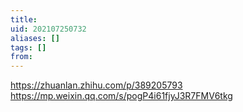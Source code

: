 ```yaml
---
title: 
uid: 202107250732
aliases: []
tags: []
from: 
---
```

https://zhuanlan.zhihu.com/p/389205793
https://mp.weixin.qq.com/s/pogP4i61fjyJ3R7FMV6tkg